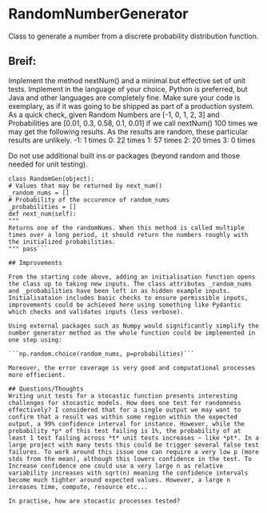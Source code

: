 # RandomNumberGenerator
Class to generate a number from a discrete probability distribution function.

## Breif:

Implement the method nextNum() and a minimal but effective set of unit tests. Implement in the language of your choice, Python is preferred,
but Java and other languages are completely fine. Make sure your code is exemplary, as if it was going to be shipped as part of a production
system.
As a quick check, given Random Numbers are [-1, 0, 1, 2, 3] and Probabilities are [0.01, 0.3, 0.58, 0.1, 0.01] if we call nextNum() 100 times
we may get the following results. As the results are random, these particular results are unlikely.
-1: 1 times
0: 22 times
1: 57 times
2: 20 times
3: 0 times

Do not use additional built ins or packages (beyond random and those needed for unit testing).

```import random
class RandomGen(object):
# Values that may be returned by next_num()
_random_nums = []
# Probability of the occurence of random_nums
_probabilities = []
def next_num(self):
"""
Returns one of the randomNums. When this method is called multiple
times over a long period, it should return the numbers roughly with
the initialized probabilities.
""" pass```

## Improvements

From the starting code above, adding an initialisation function opens the class up to taking new inputs. The class attributes _random_nums and _probabilities have been left in as hidden example inputs. Initialisataion includes basic checks to ensure permissible inputs, improvements could be achieved here using something like Pydantic which checks and validates inputs (less verbose).

Using external packages such as Numpy would significantly simplify the number generator method as the whole function could be implemented in one step using:

```np.random.choice(random_nums, p=probabilities)```

Moreover, the error coverage is very good and computational processes more effiecient.

## Questions/Thoughts
Writing unit tests for a stocastic function presents interesting challenges for stocastic models. How does one test for randomness effectively? I considered that for a single output we may want to confirm that a result was within some region within the expected output, a 99% confidence interval for instance. However, while the probability *p* of this test failing is 1%, the probability of at least 1 test failing across *t* unit tests increases ~ like *pt*. In a large project with many tests this could be trigger several false test failures. To work around this issue one can require a very low p (more stds from the mean), although this lowers confidence in the test. To Increase confidence one could use a very large n as relative variability increases with sqrt(n) meaning the confidence intervals become much tighter around expected values. However, a large n inreases time, compute, resource etc...

In practise, how are stocastic processes tested?


